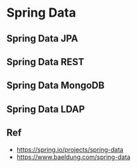 # Spring Data

## Spring Data JPA

## Spring Data REST

## Spring Data MongoDB

## Spring Data LDAP


## Ref
* https://spring.io/projects/spring-data
* https://www.baeldung.com/spring-data
